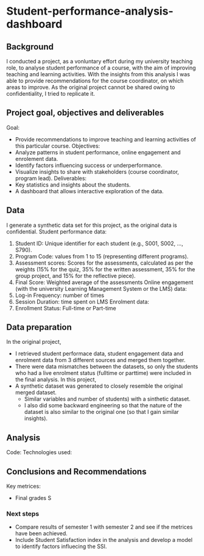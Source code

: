 # Student-performance-analysis-dashboard
## Background
I conducted a project, as a vonluntary effort during my university teaching role, to analyse student performance of a course, with the aim of improving teaching and learning activities. With the insights from this analysis I was able to provide recommendations for the course coordinator, on which areas to improve. 
As the original project cannot be shared owing to confidentiality, I tried to replicate it.

## Project goal, objectives and deliverables
Goal: 
- Provide recommendations to improve teaching and learning activities of this particular course.
Objectives:
- Analyze patterns in student performance, online engagement and enrolement data.
- Identify factors influencing success or underperformance.
- Visualize insights to share with stakeholders (course coordinator, program lead).
Deliverables:
- Key statistics and insights about the students.
- A dashboard that allows interactive exploration of the data.

## Data
I generate a synthetic data set for this project, as the original data is confidential.
Student performance data:
1.	Student ID: Unique identifier for each student (e.g., S001, S002, ..., S790).
2.	Program Code: values from 1 to 15 (representing different programs).
3.	Assessment scores: Scores for the assessments, calculated as per the weights (15% for the quiz, 35% for the written assessment, 35% for the group project, and 15% for the reflective piece).
4.	Final Score: Weighted average of the assessments
Online engagement (with the university Learning Management System or the LMS) data:
5. Log-in Frequency: number of times
6. Session Duration: time spent on LMS
Enrolment data:
8.	Enrollment Status: Full-time or Part-time

## Data preparation

In the original project, 
- I retrieved student performace data, student engagement data and enrolment data from 3 different sources and merged them together.
- There were data mismatches between the datasets, so only the students who had a live enrolment status (fulltime or parttime) were included in the final analysis.
In this project, 
- A synthetic dataset was generated to closely resemble the original merged dataset.
  - Similar variables and number of students) with a sinthetic dataset.
  - I also did some backward engineering so that the nature of the dataset is also similar to the original one (so that I gain similar insights).
 
## Analysis
Code:
Technologies used:


## Conclusions and Recommendations
Key metrices:
- Final grades
S

### Next steps
- Compare results of semester 1 with semester 2 and see if the metrices have been achieved. 
- Include Student Satisfaction index in the analysis and develop a model to identify factors influecing the SSI. 


